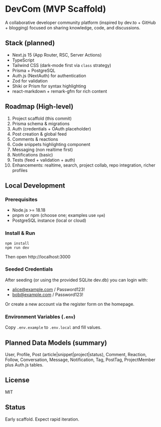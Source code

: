 
# DevCom (MVP Scaffold)

A collaborative developer community platform (inspired by dev.to + GitHub + blogging) focused on sharing knowledge, code, and discussions.

## Stack (planned)
- Next.js 15 (App Router, RSC, Server Actions)
- TypeScript
- Tailwind CSS (dark-mode first via `class` strategy)
- Prisma + PostgreSQL
- Auth.js (NextAuth) for authentication
- Zod for validation
- Shiki or Prism for syntax highlighting
- react-markdown + remark-gfm for rich content

## Roadmap (High-level)
1. Project scaffold (this commit)
2. Prisma schema & migrations
3. Auth (credentials + OAuth placeholder)
4. Post creation & global feed
5. Comments & reactions
6. Code snippets highlighting component
7. Messaging (non realtime first)
8. Notifications (basic)
9. Tests (feed + validation + auth)
10. Enhancements: realtime, search, project collab, repo integration, richer profiles

## Local Development

### Prerequisites
- Node.js >= 18.18
- pnpm or npm (choose one; examples use `npm`)
- PostgreSQL instance (local or cloud)

### Install & Run
```pwsh
npm install
npm run dev
```
Then open http://localhost:3000

### Seeded Credentials
After seeding (or using the provided SQLite dev.db) you can login with:

- alice@example.com / Password123!
- bob@example.com / Password123!

Or create a new account via the register form on the homepage.

### Environment Variables (`.env`)
Copy `.env.example` to `.env.local` and fill values.

## Planned Data Models (summary)
User, Profile, Post (article|snippet|project|status), Comment, Reaction, Follow, Conversation, Message, Notification, Tag, PostTag, ProjectMember plus Auth.js tables.

## License
MIT

## Status
Early scaffold. Expect rapid iteration.
